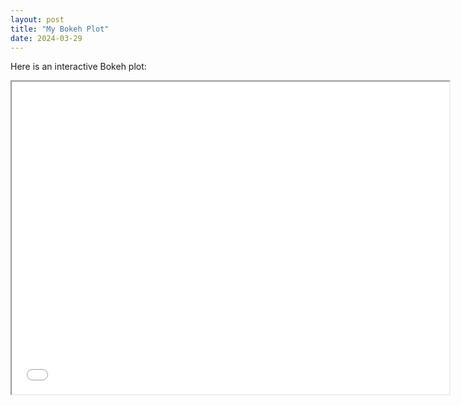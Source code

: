 ```yaml
---
layout: post
title: "My Bokeh Plot"
date: 2024-03-29
---
```

Here is an interactive Bokeh plot:

<iframe src="/assets/bokeh_plot.html" width="700" height="500"></iframe>
